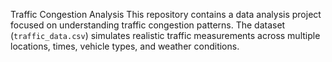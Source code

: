 Traffic Congestion Analysis
This repository contains a data analysis project focused on understanding traffic congestion patterns. The dataset (`traffic_data.csv`) simulates realistic traffic measurements across multiple locations, times, vehicle types, and weather conditions.
